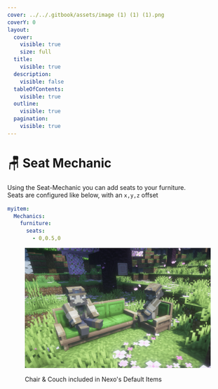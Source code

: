 ```yaml
---
cover: ../../.gitbook/assets/image (1) (1) (1).png
coverY: 0
layout:
  cover:
    visible: true
    size: full
  title:
    visible: true
  description:
    visible: false
  tableOfContents:
    visible: true
  outline:
    visible: true
  pagination:
    visible: true
---
```


# 🪑 Seat Mechanic

Using the Seat-Mechanic you can add seats to your furniture.\
Seats are configured like below, with an `x,y,z` offset

```yaml
myitem:
  Mechanics:
    furniture:
      seats:
        - 0,0.5,0
```

<figure><img src="../../.gitbook/assets/image (1) (1) (1).png" alt=""><figcaption><p>Chair &#x26; Couch included in Nexo's Default Items</p></figcaption></figure>
